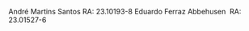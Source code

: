 <!-- Trabalho 29/10/2023 DESENVOLVIMENTO FRONT END -->
 
André Martins Santos
RA: 23.10193-8
Eduardo Ferraz Abbehusen 
RA: 23.01527-6